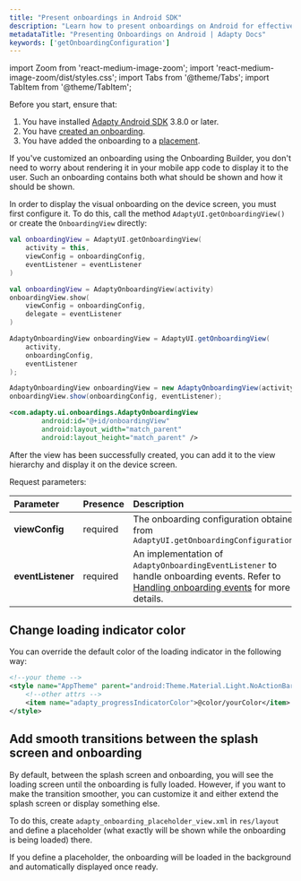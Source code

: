 ```yaml
---
title: "Present onboardings in Android SDK"
description: "Learn how to present onboardings on Android for effective user engagement."
metadataTitle: "Presenting Onboardings on Android | Adapty Docs"
keywords: ['getOnboardingConfiguration']
---
```


import Zoom from 'react-medium-image-zoom';
import 'react-medium-image-zoom/dist/styles.css';
import Tabs from '@theme/Tabs';
import TabItem from '@theme/TabItem';

Before you start, ensure that:

1. You have installed [Adapty Android SDK](sdk-installation-android.md) 3.8.0 or later.
2. You have [created an onboarding](create-onboarding.md).
3. You have added the onboarding to a [placement](placements.md).

If you've customized an onboarding using the Onboarding Builder, you don't need to worry about rendering it in your mobile app code to display it to the user. Such an onboarding contains both what should be shown and how it should be shown.



In order to display the visual onboarding on the device screen, you must first configure it. To do this, call the method `AdaptyUI.getOnboardingView()` or create the `OnboardingView` directly:

<Tabs groupId="views-code-examples" queryString>
  <TabItem value="kotlin" label="Kotlin (option 1)" default>

```kotlin
val onboardingView = AdaptyUI.getOnboardingView(
    activity = this,
    viewConfig = onboardingConfig,
    eventListener = eventListener
)
```
  </TabItem>
  <TabItem value="kotlin2" label="Kotlin (option 2)">

```kotlin
val onboardingView = AdaptyOnboardingView(activity)
onboardingView.show(
    viewConfig = onboardingConfig,
    delegate = eventListener
)
```
  </TabItem>
  <TabItem value="java" label="Java (option 1)">

```java
AdaptyOnboardingView onboardingView = AdaptyUI.getOnboardingView(
    activity,
    onboardingConfig,
    eventListener
);
```
  </TabItem>
  <TabItem value="java2" label="Java (option 2)">

```java
AdaptyOnboardingView onboardingView = new AdaptyOnboardingView(activity);
onboardingView.show(onboardingConfig, eventListener);
```
  </TabItem>
  <TabItem value="xml" label="XML">

```xml
<com.adapty.ui.onboardings.AdaptyOnboardingView
        android:id="@+id/onboardingView"
        android:layout_width="match_parent"
        android:layout_height="match_parent" />
```
  </TabItem>
</Tabs>

After the view has been successfully created, you can add it to the view hierarchy and display it on the device screen.


Request parameters:

| Parameter | Presence | Description                                                                                                                                                                      |
| :-------- | :------- |:---------------------------------------------------------------------------------------------------------------------------------------------------------------------------------|
| **viewConfig** | required | The onboarding configuration obtained from `AdaptyUI.getOnboardingConfiguration()`                                                                                               |
| **eventListener** | required | An implementation of `AdaptyOnboardingEventListener` to handle onboarding events. Refer to [Handling onboarding events](android-handle-onboarding-events) for more details.      |


## Change loading indicator color

You can override the default color of the loading indicator in the following way:

```xml
<!--your theme -->
<style name="AppTheme" parent="android:Theme.Material.Light.NoActionBar">
    <!--other attrs -->
    <item name="adapty_progressIndicatorColor">@color/yourColor</item>
</style>
```

## Add smooth transitions between the splash screen and onboarding

By default, between the splash screen and onboarding, you will see the loading screen until the onboarding is fully loaded. However, if you want to make the transition smoother, you can customize it and either extend the splash screen or display something else.

To do this, create `adapty_onboarding_placeholder_view.xml` in `res/layout` and define a placeholder (what exactly will be shown while the onboarding is being loaded) there. 

If you define a placeholder, the onboarding will be loaded in the background and automatically displayed once ready.